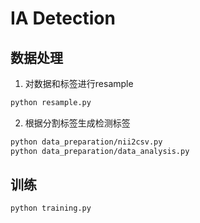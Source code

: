 # IA Detection

## 数据处理

1. 对数据和标签进行resample
```bash
python resample.py
```

2. 根据分割标签生成检测标签
```bash
python data_preparation/nii2csv.py
python data_preparation/data_analysis.py
```

## 训练

```bash
python training.py
```